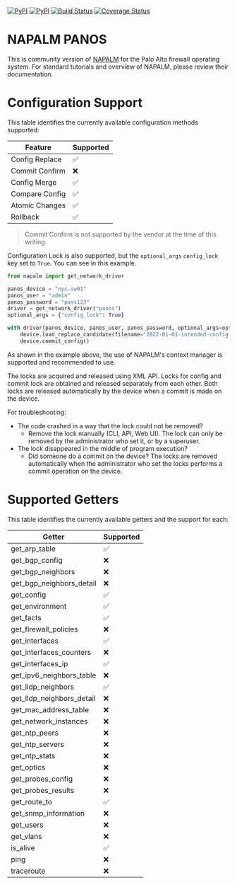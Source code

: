 [![PyPI](https://img.shields.io/pypi/v/napalm-panos.svg)](https://pypi.python.org/pypi/napalm-panos)
[![PyPI](https://img.shields.io/pypi/dm/napalm-panos.svg)](https://pypi.python.org/pypi/napalm-panos)
[![Build Status](https://travis-ci.org/napalm-automation/napalm-panos.svg?branch=master)](https://travis-ci.org/napalm-automation/napalm-panos)
[![Coverage Status](https://coveralls.io/repos/github/napalm-automation/napalm-panos/badge.svg?branch=develop)](https://coveralls.io/github/napalm-automation/napalm-panos?branch=develop)

# NAPALM PANOS

This is community version of [NAPALM](https://napalm.readthedocs.io/) for the Palo Alto firewall operating system. For standard tutorials and overview of NAPALM, please review their documentation.

# Configuration Support

This table identifies the currently available configuration methods supported:

| Feature                   | Supported |
| ------------------------- | --------- |
| Config Replace            | ✅        |
| Commit Confirm            | ❌        |
| Config Merge              | ✅        |
| Compare Config            | ✅        |
| Atomic Changes            | ✅        |
| Rollback                  | ✅        |

> Commit Confirm is not supported by the vendor at the time of this writing.

Configuration Lock is also supported, but the `optional_args` `config_lock` key set to `True`. You can see in this example.

```python
from napalm import get_network_driver

panos_device = "nyc-sw01"
panos_user = "admin"
panos_password = "pass123"
driver = get_network_driver("panos")
optional_args = {"config_lock": True}

with driver(panos_device, panos_user, panos_password, optional_args=optional_args) as device:
    device.load_replace_candidate(filename="2022-01-01-intended-config.xml")
    device.commit_config()

```

As shown in the example above, the use of NAPALM's context manager is supported and recommended to use. 

The locks are acquired and released using XML API. Locks for config and commit lock are obtained and released separately from each other. Both locks are
released automatically by the device when a commit is made on the device.

For troubleshooting:
- The code crashed in a way that the lock could not be removed?
    - Remove the lock manually (CLI, API, Web UI). The lock can only be removed by the administrator who set it, or by a superuser.
- The lock disappeared in the middle of program execution?
    - Did someone do a commit on the device? The locks are removed automatically when the administrator who set the locks performs a commit operation on the device.

# Supported Getters

This table identifies the currently available getters and the support for each:

| Getter                    | Supported |
| ------------------------- | --------- |
| get_arp_table             | ✅        |
| get_bgp_config            | ❌        |
| get_bgp_neighbors         | ❌        |
| get_bgp_neighbors_detail  | ❌        |
| get_config                | ✅        |
| get_environment           | ✅        |
| get_facts                 | ✅        |
| get_firewall_policies     | ❌        |
| get_interfaces            | ✅        |
| get_interfaces_counters   | ❌        |
| get_interfaces_ip         | ✅        |
| get_ipv6_neighbors_table  | ❌        |
| get_lldp_neighbors        | ✅        |
| get_lldp_neighbors_detail | ❌        |
| get_mac_address_table     | ❌        |
| get_network_instances     | ❌        |
| get_ntp_peers             | ❌        |
| get_ntp_servers           | ❌        |
| get_ntp_stats             | ❌        |
| get_optics                | ❌        |
| get_probes_config         | ❌        |
| get_probes_results        | ❌        |
| get_route_to              | ✅        |
| get_snmp_information      | ❌        |
| get_users                 | ❌        |
| get_vlans                 | ❌        |
| is_alive                  | ✅        |
| ping                      | ❌        |
| traceroute                | ❌        |

